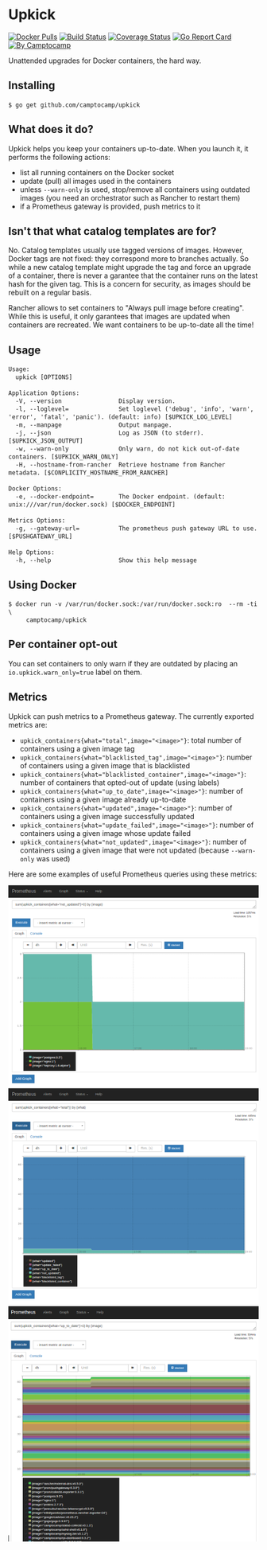 Upkick
======

[![Docker Pulls](https://img.shields.io/docker/pulls/camptocamp/upkick.svg)](https://hub.docker.com/r/camptocamp/upkick/)
[![Build Status](https://img.shields.io/travis/camptocamp/upkick/master.svg)](https://travis-ci.org/camptocamp/upkick)
[![Coverage Status](https://img.shields.io/coveralls/camptocamp/upkick.svg)](https://coveralls.io/r/camptocamp/upkick?branch=master)
[![Go Report Card](https://goreportcard.com/badge/github.com/camptocamp/upkick)](https://goreportcard.com/report/github.com/camptocamp/upkick)
[![By Camptocamp](https://img.shields.io/badge/by-camptocamp-fb7047.svg)](http://www.camptocamp.com)


Unattended upgrades for Docker containers, the hard way.


## Installing

```shell
$ go get github.com/camptocamp/upkick
```

## What does it do?

Upkick helps you keep your containers up-to-date. When you launch it, it performs the following actions:

* list all running containers on the Docker socket
* update (pull) all images used in the containers
* unless `--warn-only` is used, stop/remove all containers using outdated images (you need an orchestrator such as Rancher to restart them)
* if a Prometheus gateway is provided, push metrics to it


## Isn't that what catalog templates are for?

No. Catalog templates usually use tagged versions of images. However, Docker tags are not fixed: they correspond more to branches actually. So while a new catalog template might upgrade the tag and force an upgrade of a container, there is never a garantee that the container runs on the latest hash for the given tag. This is a concern for security, as images should be rebuilt on a regular basis.

Rancher allows to set containers to "Always pull image before creating". While this is useful, it only garantees that images are updated when containers are recreated. We want containers to be up-to-date all the time!


## Usage

```shell
Usage:
  upkick [OPTIONS]

Application Options:
  -V, --version                Display version.
  -l, --loglevel=              Set loglevel ('debug', 'info', 'warn', 'error', 'fatal', 'panic'). (default: info) [$UPKICK_LOG_LEVEL]
  -m, --manpage                Output manpage.
  -j, --json                   Log as JSON (to stderr). [$UPKICK_JSON_OUTPUT]
  -w, --warn-only              Only warn, do not kick out-of-date containers. [$UPKICK_WARN_ONLY]
  -H, --hostname-from-rancher  Retrieve hostname from Rancher metadata. [$CONPLICITY_HOSTNAME_FROM_RANCHER]

Docker Options:
  -e, --docker-endpoint=       The Docker endpoint. (default: unix:///var/run/docker.sock) [$DOCKER_ENDPOINT]

Metrics Options:
  -g, --gateway-url=           The prometheus push gateway URL to use. [$PUSHGATEWAY_URL]

Help Options:
  -h, --help                   Show this help message
```

## Using Docker

```shell
$ docker run -v /var/run/docker.sock:/var/run/docker.sock:ro  --rm -ti \
     camptocamp/upkick
```

## Per container opt-out

You can set containers to only warn if they are outdated by placing an `io.upkick.warn_only=true` label on them.


## Metrics

Upkick can push metrics to a Prometheus gateway. The currently exported metrics are:

* `upkick_containers{what="total",image="<image>"}`: total number of containers using a given image tag
* `upkick_containers{what="blacklisted_tag",image="<image>"}`: number of containers using a given image that is blacklisted
* `upkick_containers{what="blacklisted_container",image="<image>"}`: number of containers that opted-out of update (using labels)
* `upkick_containers{what="up_to_date",image="<image>"}`: number of containers using a given image already up-to-date
* `upkick_containers{what="updated",image="<image>"}`: number of containers using a given image successfully updated 
* `upkick_containers{what="update_failed",image="<image>"}`: number of containers using a given image whose update failed
* `upkick_containers{what="not_updated",image="<image>"}`: number of containers using a given image that were not updated (because `--warn-only` was used)


Here are some examples of useful Prometheus queries using these metrics:

![Out-of-date containers](images/metrics_not_updated.png)
![All states](images/metrics_what.png)
![Up-to-date containers](images/metrics_up_to_date.png)

